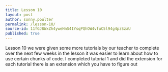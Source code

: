 ```yaml
---
title: Lesson 10
layout: post
author: sonny.poulter
permalink: /lesson-10/
source-id: 11fGJ8WxZh4yweHnS4IYsqPQhOW4vfuC5l94g4pzSzaU
published: true
---
```

Lesson 10 we were given some more tutorials by our teacher to complete over the next few weeks in the lesson it was easier to learn about how to use certain chunks of code. I completed tutorial 1 and did the extension for each tutorial there is an extension which you have to figure out

